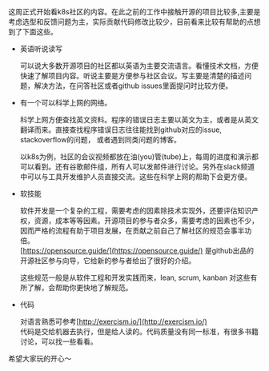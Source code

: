这周正式开始看k8s社区的内容。在此之前的工作中接触开源的项目比较多,主要是考虑选型和反馈问题为主，实际贡献代码修改比较少，目前看来比较有帮助的点想到了下面这些。

* 英语听说读写

  可以说大多数开源项目的社区都以英语为主要交流语言。看懂技术文档，方便快速了解项目内容。听说主要是方便参与社区会议。写主要是清楚的描述问题，解决方法，在问答社区或者github issues里面提问时比较方便。

* 有一个可以科学上网的网络。

  科学上网方便查找英文资料。程序的错误日志主要以英文为主，或者是从英文翻译而来。直接查找程序错误日志往往能找到github对应的issue, stackoverflow的问题， 或者遇到同类问题的博客。

  以k8s为例，社区的会议视频都放在油\(you\)管\(tube\)上，每周的进度和演示都可以看到。还有谷歌邮件组，所有人可以发邮件进行讨论。另外在slack频道中可以与工具开发维护人员直接交流。这些在科学上网的帮助下会更方便。

* 软技能

  软件开发是一个复杂的工程，需要考虑的因素除技术实现外，还要评估知识产权，资源，成本等等因素。开源项目的参与者众多，需要考虑的因素也不少，因而严格的流程有助于项目发展，在贡献之前自己了解社区的规范会事半功倍。  
    [https://opensource.guide/](https://opensource.guide/) 是github出品的开源社区参与向导，它给新的参与者给出了很好的介绍。

  这些规范一般是从软件工程和开发实践而来，lean, scrum, kanban 对这些有所了解，会帮助你更快地了解规范。

* 代码

  对语言熟悉可参考[http://exercism.io/](http://exercism.io/)  
    代码是交给机器去执行，但是给人读的。代码质量没有同一标准，有很多书籍讨论，可以找一些看看。

希望大家玩的开心～

